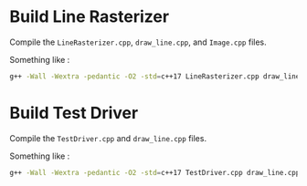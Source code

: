 # Build Line Rasterizer

Compile the `LineRasterizer.cpp`, `draw_line.cpp`, and `Image.cpp` files.

Something like : 

```sh
g++ -Wall -Wextra -pedantic -O2 -std=c++17 LineRasterizer.cpp draw_line.cpp Image.cpp -o LineRasterizer
```

# Build Test Driver

Compile the `TestDriver.cpp` and `draw_line.cpp` files.

Something like : 

```sh
g++ -Wall -Wextra -pedantic -O2 -std=c++17 TestDriver.cpp draw_line.cpp -o TestDriver
```